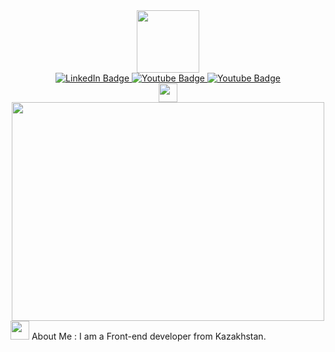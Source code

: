 <div id="header" align="center">
  <img src="https://media.giphy.com/media/M9gbBd9nbDrOTu1Mqx/giphy.gif" width="100"/>
</div>
<div id="badges" align="center">
  <a href="https://www.linkedin.com/in/dmitriy-ignatovskiy-77015b29b/">
    <img src="https://img.shields.io/badge/LinkedIn-blue?style=for-the-badge&logo=linkedin&logoColor=white" alt="LinkedIn Badge"/>
  </a>
  <a href="https://www.youtube.com/channel/UCnSn9EAwT4dS2pghCiNw1Lg">
    <img src="https://img.shields.io/badge/YouTube-red?style=for-the-badge&logo=youtube&logoColor=white" alt="Youtube Badge"/>
  </a>
   <a href="https://t.me/dimaders">
    <img src="https://img.shields.io/badge/Telegram-blue?style=for-the-badge&logo=telegram&logoColor=white" alt="Youtube Badge"/>
  </a>
  
</div>
<div id="badges" align="center">
<img src="https://komarev.com/ghpvc/?username=KorNorJb&style=flat-square&color=blue" alt="" widht="100" height="30"/>
</div>
<div align="center">
  <img src="https://media.giphy.com/media/dWesBcTLavkZuG35MI/giphy.gif" width="500" height="350"/>
</div>
<img src="https://media.giphy.com/media/WUlplcMpOCEmTGBtBW/giphy.gif" width="30"> About Me : I am a Front-end developer from Kazakhstan. 

